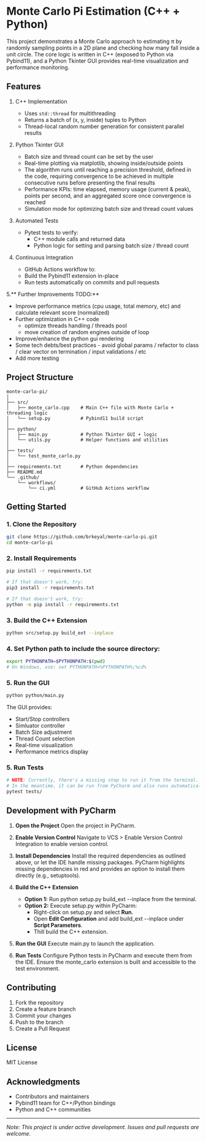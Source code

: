 # Monte Carlo Pi Estimation (C++ + Python)

This project demonstrates a Monte Carlo approach to estimating π by randomly sampling points in a 2D plane and checking how many fall inside a unit circle. The core logic is written in C++ (exposed to Python via Pybind11), and a Python Tkinter GUI provides real-time visualization and performance monitoring.

## Features

1. C++ Implementation
   - Uses `std::thread` for multithreading
   - Returns a batch of (x, y, inside) tuples to Python
   - Thread-local random number generation for consistent parallel results

2. Python Tkinter GUI
   - Batch size and thread count can be set by the user
   - Real-time plotting via matplotlib, showing inside/outside points
   - The algorithm runs until reaching a precision threshold, defined in the code, requiring convergence to be achieved in multiple consecutive runs before presenting the final results
   - Performance KPIs: time elapsed, memory usage (current & peak), points per second, and an aggregated score once convergence is reached
   - Simulation mode for optimizing batch size and thread count values

3. Automated Tests
   - Pytest tests to verify:
     - C++ module calls and returned data
     - Python logic for setting and parsing batch size / thread count

4. Continuous Integration
   - GitHub Actions workflow to:
   - Build the Pybind11 extension in-place
   - Run tests automatically on commits and pull requests

5.** Further Improvements TODO:**
   - Improve performance metrics (cpu usage, total memory, etc) and calculate relevant score (normalized)
   - Further optimization in C++ code
      - optimize threads handling / threads pool
      - move creation of random engines outside of loop
   - Improve/enhance the python gui rendering
   - Some tech debts/best practices - avoid global params / refactor to class / clear vector on termination / input validations / etc
   - Add more testing

  

## Project Structure
```
monte-carlo-pi/
│
├── src/
│   ├── monte_carlo.cpp    # Main C++ file with Monte Carlo + threading logic
│   └── setup.py           # Pybind11 build script
│
├── python/
│   ├── main.py            # Python Tkinter GUI + logic
│   └── utils.py           # Helper functions and utilities
│
├── tests/
│   └── test_monte_carlo.py
│
├── requirements.txt       # Python dependencies
├── README.md
└── .github/
    └── workflows/
        └── ci.yml         # GitHub Actions workflow
```

## Getting Started

### 1. Clone the Repository
```bash
git clone https://github.com/brkeyal/monte-carlo-pi.git
cd monte-carlo-pi
```
### 2. Install Requirements
```bash
pip install -r requirements.txt

# If that doesn't work, try:
pip3 install -r requirements.txt

# If that doesn't work, try:
python -m pip install -r requirements.txt
```

### 3. Build the C++ Extension
```bash
python src/setup.py build_ext --inplace
```

### 4. Set Python path to include the source directory:
```bash
export PYTHONPATH=$PYTHONPATH:$(pwd)
# On Windows, use: set PYTHONPATH=%PYTHONPATH%;%cd%
```

### 5. Run the GUI
```bash
python python/main.py
```

The GUI provides:
- Start/Stop controllers
- Simluator controller
- Batch Size adjustment
- Thread Count selection
- Real-time visualization
- Performance metrics display

### 5. Run Tests
```bash
# NOTE: Currently, there's a missing step to run it from the terminal. Pytest requires additional dependencies and linkage to the monte_carlo C++ build. This needs to be fixed.
# In the meantime, it can be run from PyCharm and also runs automatically as part of every commit/PR in GitHub.
pytest tests/
```

## Development with PyCharm

1. **Open the Project**
Open the project in PyCharm.

2. **Enable Version Control**
Navigate to VCS > Enable Version Control Integration to enable version control.

3. **Install Dependencies**
Install the required dependencies as outlined above, or let the IDE handle missing packages. PyCharm highlights missing dependencies in red and provides an option to install them directly (e.g., setuptools).

4. **Build the C++ Extension**
   - **Option 1:** Run python setup.py build_ext --inplace from the terminal.
   - **Option 2:** Execute setup.py within PyCharm:
      - Right-click on setup.py and select **Run**.
      - Open **Edit Configuration** and add build_ext --inplace under **Script Parameters**.
      - Thill build the C++ extension.

5. **Run the GUI**
Execute main.py to launch the application.

6. **Run Tests**
Configure Python tests in PyCharm and execute them from the IDE. Ensure the monte_carlo extension is built and accessible to the test environment.

## Contributing

1. Fork the repository
2. Create a feature branch
3. Commit your changes
4. Push to the branch
5. Create a Pull Request

## License

MIT License

## Acknowledgments

- Contributors and maintainers
- Pybind11 team for C++/Python bindings
- Python and C++ communities

---
*Note: This project is under active development. Issues and pull requests are welcome.*
